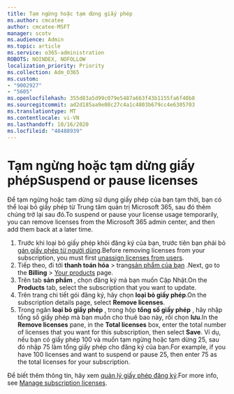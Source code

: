 ```yaml
---
title: Tạm ngừng hoặc tạm dừng giấy phép
ms.author: cmcatee
author: cmcatee-MSFT
manager: scotv
ms.audience: Admin
ms.topic: article
ms.service: o365-administration
ROBOTS: NOINDEX, NOFOLLOW
localization_priority: Priority
ms.collection: Adm_O365
ms.custom:
- "9002927"
- "5605"
ms.openlocfilehash: 355d83a5d99c079e5487a663f43b1155fa6f40b8
ms.sourcegitcommit: ad2d185aa9e08c27c4a1c4803b679cc4e6305703
ms.translationtype: MT
ms.contentlocale: vi-VN
ms.lasthandoff: 10/16/2020
ms.locfileid: "48488939"
---
```

# <a name="suspend-or-pause-licenses"></a><span data-ttu-id="2c642-102">Tạm ngừng hoặc tạm dừng giấy phép</span><span class="sxs-lookup"><span data-stu-id="2c642-102">Suspend or pause licenses</span></span>

<span data-ttu-id="2c642-103">Để tạm ngừng hoặc tạm dừng sử dụng giấy phép của bạn tạm thời, bạn có thể loại bỏ giấy phép từ Trung tâm quản trị Microsoft 365, sau đó thêm chúng trở lại sau đó.</span><span class="sxs-lookup"><span data-stu-id="2c642-103">To suspend or pause your license usage temporarily, you can remove licenses from the Microsoft 365 admin center, and then add them back at a later time.</span></span>

1. <span data-ttu-id="2c642-104">Trước khi loại bỏ giấy phép khỏi đăng ký của bạn, trước tiên bạn phải bỏ [gán giấy phép từ người dùng](https://docs.microsoft.com/microsoft-365/admin/manage/remove-licenses-from-users).</span><span class="sxs-lookup"><span data-stu-id="2c642-104">Before removing licenses from your subscription, you must first [unassign licenses from users](https://docs.microsoft.com/microsoft-365/admin/manage/remove-licenses-from-users).</span></span>
2. <span data-ttu-id="2c642-105">Tiếp theo, đi tới **thanh toán hóa**  >  trang[sản phẩm của bạn](https://go.microsoft.com/fwlink/p/?linkid=842054) .</span><span class="sxs-lookup"><span data-stu-id="2c642-105">Next, go to the **Billing** > [Your products](https://go.microsoft.com/fwlink/p/?linkid=842054) page.</span></span>
3. <span data-ttu-id="2c642-106">Trên tab **sản phẩm** , chọn đăng ký mà bạn muốn Cập Nhật.</span><span class="sxs-lookup"><span data-stu-id="2c642-106">On the **Products** tab, select the subscription that you want to update.</span></span>
4. <span data-ttu-id="2c642-107">Trên trang chi tiết gói đăng ký, hãy chọn **loại bỏ giấy phép**.</span><span class="sxs-lookup"><span data-stu-id="2c642-107">On the subscription details page, select **Remove licenses**.</span></span>
5. <span data-ttu-id="2c642-108">Trong ngăn **loại bỏ giấy phép** , trong hộp **tổng số giấy phép** , hãy nhập tổng số giấy phép mà bạn muốn cho thuê bao này, rồi chọn **lưu**.</span><span class="sxs-lookup"><span data-stu-id="2c642-108">In the **Remove licenses** pane, in the **Total licenses** box, enter the total number of licenses that you want for this subscription, then select **Save**.</span></span> <span data-ttu-id="2c642-109">Ví dụ, nếu bạn có giấy phép 100 và muốn tạm ngừng hoặc tạm dừng 25, sau đó nhập 75 làm tổng giấy phép cho đăng ký của bạn.</span><span class="sxs-lookup"><span data-stu-id="2c642-109">For example, if you have 100 licenses and want to suspend or pause 25, then enter 75 as the total licenses for your subscription.</span></span>

<span data-ttu-id="2c642-110">Để biết thêm thông tin, hãy xem [quản lý giấy phép đăng ký](https://docs.microsoft.com/microsoft-365/commerce/licenses/buy-licenses).</span><span class="sxs-lookup"><span data-stu-id="2c642-110">For more info, see [Manage subscription licenses](https://docs.microsoft.com/microsoft-365/commerce/licenses/buy-licenses).</span></span>